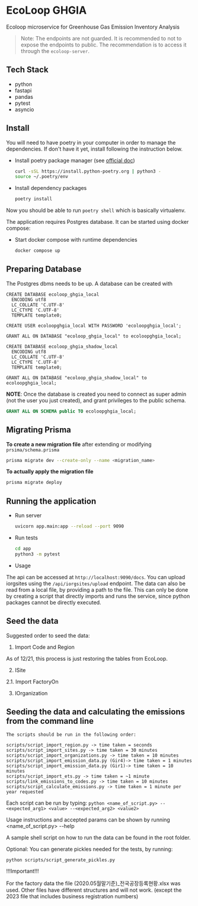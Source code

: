 # EcoLoop GHGIA

Ecoloop microservice for Greenhouse Gas Emission Inventory Analysis

> Note: The endpoints are not guarded. It is recommended to not to expose the endpoints to public. The recommendation is to access it through the `ecoloop-server`.

## Tech Stack

- python
- fastapi
- pandas
- pytest
- asyncio

## Install

You will need to have poetry in your computer in order to manage the dependencies. If don't have it yet, install following the instruction below.

* Install poetry package manager (see [official doc](https://python-poetry.org/docs/))

  ```bash
  curl -sSL https://install.python-poetry.org | python3 -
  source ~/.poetry/env
  ```
* Install dependency packages

  ```bash
  poetry install
  ```

Now you should be able to run `poetry shell` which is basically virtualenv.

The application requires Postgres database. It can be started using docker compose:

* Start docker compose with runtime dependencies

  ```bash
  docker compose up
  ```

## Preparing Database

The Postgres dbms needs to be up. A database can be created with

```
CREATE DATABASE ecoloop_ghgia_local
  ENCODING utf8
  LC_COLLATE 'C.UTF-8'
  LC_CTYPE 'C.UTF-8'
  TEMPLATE template0;

CREATE USER ecoloopghgia_local WITH PASSWORD 'ecoloopghgia_local';

GRANT ALL ON DATABASE "ecoloop_ghgia_local" to ecoloopghgia_local;

CREATE DATABASE ecoloop_ghgia_shadow_local
  ENCODING utf8
  LC_COLLATE 'C.UTF-8'
  LC_CTYPE 'C.UTF-8'
  TEMPLATE template0;

GRANT ALL ON DATABASE "ecoloop_ghgia_shadow_local" to ecoloopghgia_local;
```

**NOTE**: Once the database is created you need to connect as super admin (not the user you just created), and grant privileges to the public schema.

```sql
GRANT ALL ON SCHEMA public TO ecoloopghgia_local;
```

## Migrating Prisma

**To create a new migration file** after extending or modifying `prsima/schema.prisma`

```sh
prisma migrate dev --create-only --name <migration_name>
```

**To actually apply the migration file**

```sh
prisma migrate deploy
```

## Running the application

* Run server

  ```bash
  uvicorn app.main:app --reload --port 9090
  ```
* Run tests

  ```bash
  cd app
  python3 -m pytest
  ```
* Usage

The api can be accessed at ``http://localhost:9090/docs``. You can upload iorgsites using the ``/api/iorgsites/upload`` endpoint. The data can also be read from a local file, by providing a path to the file. This can only be done by creating a script that directly imports and runs the service, since python packages cannot be directly executed.

## Seed the data

Suggested order to seed the data:

1. Import Code and Region

  As of 12/21, this process is just restoring the tables from EcoLoop.

2. ISite

  2.1. Import FactoryOn

3. IOrganization


## Seeding the data and calculating the emissions from the command line

```
The scripts should be run in the following order:

scripts/script_import_region.py -> time taken = seconds
scripts/script_import_sites.py -> time taken = 30 minutes
scripts/script_import_organizations.py -> time taken = 10 minutes
scripts/script_import_emission_data.py (Gir4)-> time taken = 1 minutes
scripts/script_import_emission_data.py (Gir1)-> time taken = 10 minutes
scripts/script_import_ets.py -> time taken = ~1 minute
scripts/link_emissions_to_codes.py -> time taken = 10 minutes
scripts/script_calculate_emissions.py -> time taken = 1 minute per year requested
```

Each script can be run by typing:
```python <name_of_script.py> --<expected_arg1> <value> --<expected_arg2> <value2>```

Usage instructions and accepted params can be shown by running <name_of_script.py> --help

A sample shell script on how to run the data can be found in the root folder.

Optional: You can generate pickles needed for the tests, by running:
```
python scripts/script_generate_pickles.py
```

!!!Important!!!

For the factory data the file (2020.05월말기준)_전국공장등록현황.xlsx was used. Other files have different structures and will not work. (except the 2023 file that includes business registration numbers)
```
